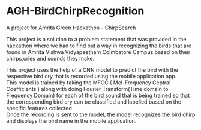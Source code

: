 # AGH-BirdChirpRecognition
A project for Amrita Green Hackathon - ChirpSearch  
  
This project is a solution to a problem statement that was provided in the hackathon where we had to find out a way in recognizing the birds that are found in Amrita Vishwa Vidyapeetham Coimbatore Campus based on their chirps,cries and sounds they make.  

This project uses the help of a CNN model to predict the bird with the respective bird cry that is recorded using the mobile application app.  
This model is trained by taking the MFCC ( Mel-Frequency Ceptral Coefficients ) along with doing Fourier Transform(Time domain to Frequency Domain) for each of the bird sound that is being trained so that the corresponding bird cry can be classified and labelled based on the specific features collected.  
Once the recording is sent to the model, the model recognizes the bird chirp and displays the bird name in the mobile application. 
